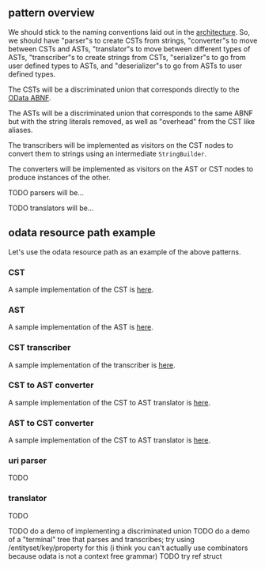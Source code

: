 ## pattern overview

We should stick to the naming conventions laid out in the [architecture](./architecture.md). So, we should have "parser"s to create CSTs from strings, "converter"s to move between CSTs and ASTs, "translator"s to move between different types of ASTs, "transcriber"s to create strings from CSTs, "serializer"s to go from user defined types to ASTs, and "deserializer"s to go from ASTs to user defined types. 

The CSTs will be a discriminated union that corresponds directly to the [OData ABNF](https://docs.oasis-open.org/odata/odata/v4.01/cs01/abnf/odata-abnf-construction-rules.txt).

The ASTs will be a discriminated union that corresponds to the same ABNF but with the string literals removed, as well as "overhead" from the CST like aliases. 

The transcribers will be implemented as visitors on the CST nodes to convert them to strings using an intermediate `StringBuilder`.

The converters will be implemented as visitors on the AST or CST nodes to produce instances of the other.

TODO parsers will be...

TODO translators will be...

## odata resource path example

Let's use the odata resource path as an example of the above patterns.

### CST

A sample implementation of the CST is [here](../odata/Root/OdataResourcePath/ConcreteSyntaxTreeNodes/OdataRelativeUri.cs).

### AST

A sample implementation of the AST is [here](../odata/Root/OdataResourcePath/AbstractSyntaxTreeNodes/OdataRelativeUri.cs).

### CST transcriber

A sample implementation of the transcriber is [here](../odata/Root/OdataResourcePath/Transcribers/OdataRelativeUriTranscriber.cs).

### CST to AST converter

A sample implementation of the CST to AST translator is [here](../odata/Root/OdataResourcePath/CstToAstTranslators/OdataRelativeUriTranslator.cs).

### AST to CST converter

A sample implementation of the CST to AST translator is [here](../odata/Root/OdataResourcePath/AstToCstTranslators/OdataRelativeUriTranslator.cs).

### uri parser

TODO

### translator

TODO

TODO do a demo of implementing a discriminated union
TODO do a demo of a "terminal" tree that parses and transcribes; try using /entityset/key/property for this (i think you can't actually use combinators because odata is not a context free grammar)
TODO try ref struct
